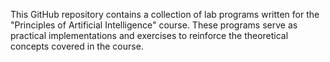 This GitHub repository contains a collection of lab programs written for the "Principles of Artificial Intelligence" course. These programs serve as practical implementations and exercises to reinforce the theoretical concepts covered in the course.
